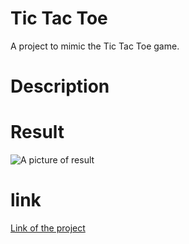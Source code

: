 # Tic Tac Toe
A project to mimic the Tic Tac Toe game.


# Description


# Result

![A picture of result]()

# link
[Link of the project]()